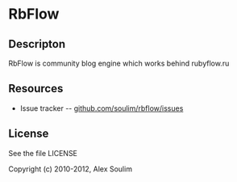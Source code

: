 # RbFlow

## Descripton

RbFlow is community blog engine which works behind rubyflow.ru

## Resources

* Issue tracker -- [github.com/soulim/rbflow/issues](https://github.com/soulim/rbflow/issues)

## License

See the file LICENSE

Copyright (c) 2010-2012, Alex Soulim